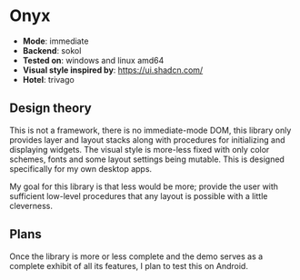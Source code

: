 # Onyx

- **Mode**: immediate
- **Backend**: sokol
- **Tested on**: windows and linux amd64
- **Visual style inspired by**: https://ui.shadcn.com/
- **Hotel**: trivago

## Design theory

This is not a framework, there is no immediate-mode DOM, this library only provides layer and layout stacks along with procedures for initializing and displaying widgets.  The visual style is more-less fixed with only color schemes, fonts and some layout settings being mutable.  This is designed specifically for my own desktop apps.

My goal for this library is that less would be more; provide the user with sufficient low-level procedures that any layout is possible with a little cleverness.

## Plans

Once the library is more or less complete and the demo serves as a complete exhibit of all its features, I plan to test this on Android.

